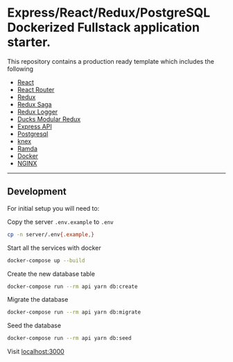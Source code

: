 # Express/React/Redux/PostgreSQL Dockerized Fullstack application starter.

This repository contains a production ready template which includes the following

- [React](https://reactjs.org/)
- [React Router](https://reactrouter.com/)
- [Redux](https://github.com/reduxjs/redux)
- [Redux Saga](https://redux-saga.js.org/)
- [Redux Logger](https://github.com/LogRocket/redux-logger)
- [Ducks Modular Redux](https://github.com/erikras/ducks-modular-redux)
- [Express API](https://expressjs.com/)
- [Postgresql](https://www.postgresql.org/)
- [knex](http://knexjs.org/)
- [Ramda](https://ramdajs.com/docs/#)
- [Docker](https://www.docker.com/)
- [NGINX](https://www.nginx.com/)

---

## Development

For initial setup you will need to:

Copy the server `.env.example` to `.env`

```sh
cp -n server/.env{.example,}
```

Start all the services with docker

```sh
docker-compose up --build
```

Create the new database table

```sh
docker-compose run --rm api yarn db:create
```

Migrate the database

```sh
docker-compose run --rm api yarn db:migrate
```

Seed the database

```sh
docker-compose run --rm api yarn db:seed
```

Visit [localhost:3000](http://localhost:3000/)
